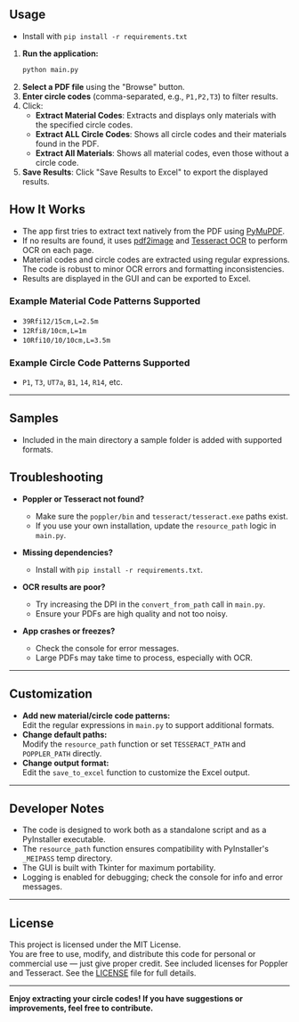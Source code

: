 

## Usage
- Install with `pip install -r requirements.txt` 
1. **Run the application:**
   ```bash
   python main.py
   ```
2. **Select a PDF file** using the "Browse" button.
3. **Enter circle codes** (comma-separated, e.g., `P1,P2,T3`) to filter results.
4. Click:
   - **Extract Material Codes**: Extracts and displays only materials with the specified circle codes.
   - **Extract ALL Circle Codes**: Shows all circle codes and their materials found in the PDF.
   - **Extract All Materials**: Shows all material codes, even those without a circle code.
5. **Save Results**: Click "Save Results to Excel" to export the displayed results.



## How It Works

- The app first tries to extract text natively from the PDF using [PyMuPDF](https://pymupdf.readthedocs.io/).
- If no results are found, it uses [pdf2image](https://github.com/Belval/pdf2image) and [Tesseract OCR](https://github.com/tesseract-ocr/tesseract) to perform OCR on each page.
- Material codes and circle codes are extracted using regular expressions. The code is robust to minor OCR errors and formatting inconsistencies.
- Results are displayed in the GUI and can be exported to Excel.

### Example Material Code Patterns Supported

- `39Rfi12/15cm,L=2.5m`
- `12Rfi8/10cm,L=1m`
- `10Rfi10/10/10cm,L=3.5m`

### Example Circle Code Patterns Supported

- `P1`, `T3`, `UT7a`, `B1`, `14`, `R14`, etc.

---

## Samples

- Included in the main directory a sample folder is added with supported formats.

## Troubleshooting

- **Poppler or Tesseract not found?**

  - Make sure the `poppler/bin` and `tesseract/tesseract.exe` paths exist.
  - If you use your own installation, update the `resource_path` logic in `main.py`.

- **Missing dependencies?**

  - Install with `pip install -r requirements.txt`.

- **OCR results are poor?**

  - Try increasing the DPI in the `convert_from_path` call in `main.py`.
  - Ensure your PDFs are high quality and not too noisy.

- **App crashes or freezes?**
  - Check the console for error messages.
  - Large PDFs may take time to process, especially with OCR.

---

## Customization

- **Add new material/circle code patterns:**  
  Edit the regular expressions in `main.py` to support additional formats.
- **Change default paths:**  
  Modify the `resource_path` function or set `TESSERACT_PATH` and `POPPLER_PATH` directly.
- **Change output format:**  
  Edit the `save_to_excel` function to customize the Excel output.

---

## Developer Notes

- The code is designed to work both as a standalone script and as a PyInstaller executable.
- The `resource_path` function ensures compatibility with PyInstaller's `_MEIPASS` temp directory.
- The GUI is built with Tkinter for maximum portability.
- Logging is enabled for debugging; check the console for info and error messages.

---

## License

This project is licensed under the MIT License.  
You are free to use, modify, and distribute this code for personal or commercial use — just give proper credit.
See included licenses for Poppler and Tesseract.
See the [LICENSE](./LICENSE) file for full details.

---

**Enjoy extracting your circle codes! If you have suggestions or improvements, feel free to contribute.**
